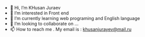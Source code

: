 - 👋 Hi, I’m KHusan Juraev
- 👀 I’m interested in Front end
- 🌱 I’m currently learning web programing and English language
- 💞️ I’m looking to collaborate on ...
- 📫 How to reach me . My email is : khusanjurayev@mail.ru

<!---
 is a ✨ special ✨ repository because its `README.md` (this file) appears on your GitHub profile.
You can click the Preview link to take a look at your changes.
--->
